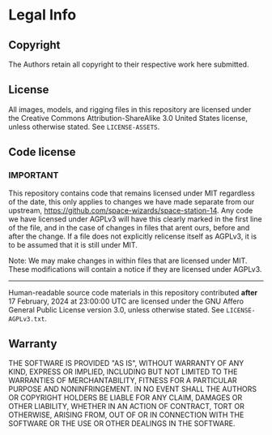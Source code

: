 ﻿# Legal Info

## Copyright

The Authors retain all copyright to their respective work here submitted.

## License

All images, models, and rigging files in this repository are licensed under the Creative Commons Attribution-ShareAlike 3.0 United States license, unless otherwise stated. See `LICENSE-ASSETS`.

## Code license

### IMPORTANT
This repository contains code that remains licensed under MIT regardless of the date, this only applies to changes we have made separate from our upstream, https://github.com/space-wizards/space-station-14.
Any code we have licensed under AGPLv3 will have this clearly marked in the first line of the file, and in the case of changes in files that arent ours, before and after the change.
If a file does not explicitly relicense itself as AGPLv3, it is to be assumed that it is still under MIT.

Note: We may make changes in within files that are licensed under MIT. These modifications will contain a notice if they are licensed under AGPLv3.

---

Human-readable source code materials in this repository contributed **after** 17 February, 2024 at 23:00:00 UTC are licensed under the GNU Affero General Public License version 3.0, unless otherwise stated. See `LICENSE-AGPLv3.txt`.

## Warranty

THE SOFTWARE IS PROVIDED "AS IS", WITHOUT WARRANTY OF ANY KIND, EXPRESS OR
IMPLIED, INCLUDING BUT NOT LIMITED TO THE WARRANTIES OF MERCHANTABILITY, FITNESS
FOR A PARTICULAR PURPOSE AND NONINFRINGEMENT. IN NO EVENT SHALL THE AUTHORS OR
COPYRIGHT HOLDERS BE LIABLE FOR ANY CLAIM, DAMAGES OR OTHER LIABILITY, WHETHER
IN AN ACTION OF CONTRACT, TORT OR OTHERWISE, ARISING FROM, OUT OF OR IN
CONNECTION WITH THE SOFTWARE OR THE USE OR OTHER DEALINGS IN THE SOFTWARE.
